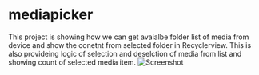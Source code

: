 # mediapicker
This project is showing how we can get avaialbe folder list of media from device and show the conetnt from selected folder in Recyclerview. This is also provideing logic of selection and deselction of media from list and showing count of selected media item.
![Screenshot](screenshot.jpg)
